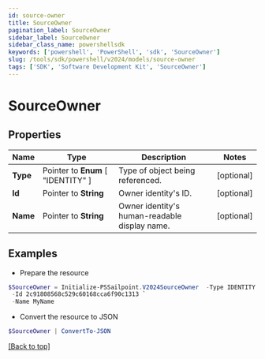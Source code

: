```yaml
---
id: source-owner
title: SourceOwner
pagination_label: SourceOwner
sidebar_label: SourceOwner
sidebar_class_name: powershellsdk
keywords: ['powershell', 'PowerShell', 'sdk', 'SourceOwner'] 
slug: /tools/sdk/powershell/v2024/models/source-owner
tags: ['SDK', 'Software Development Kit', 'SourceOwner']
---
```



# SourceOwner

## Properties

Name | Type | Description | Notes
------------ | ------------- | ------------- | -------------
**Type** |  Pointer to  **Enum** [  "IDENTITY" ] | Type of object being referenced. | [optional] 
**Id** |  Pointer to **String** | Owner identity's ID. | [optional] 
**Name** |  Pointer to **String** | Owner identity's human-readable display name. | [optional] 

## Examples

- Prepare the resource
```powershell
$SourceOwner = Initialize-PSSailpoint.V2024SourceOwner  -Type IDENTITY `
 -Id 2c91808568c529c60168cca6f90c1313 `
 -Name MyName
```

- Convert the resource to JSON
```powershell
$SourceOwner | ConvertTo-JSON
```


[[Back to top]](#) 

